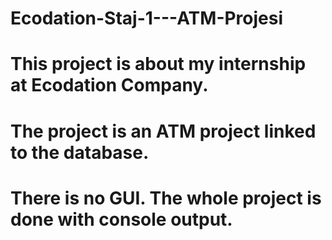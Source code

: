 # Ecodation-Staj-1---ATM-Projesi

# This project is about my internship at Ecodation Company.

# The project is an ATM project linked to the database.

# There is no GUI. The whole project is done with console output.


